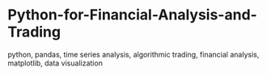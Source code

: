 # Python-for-Financial-Analysis-and-Trading
python, pandas, time series analysis, algorithmic trading, financial analysis, matplotlib, data visualization

